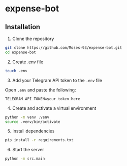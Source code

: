 # expense-bot

## Installation

1. Clone the repository
```bash
git clone https://github.com/Moses-93/expense-bot.git
cd expense-bot
```

2. Create .env file
```bash
touch .env
```

3. Add your Telegram API token to the `.env` file

Open `.env` and paste the following:

```env
TELEGRAM_API_TOKEN=your_token_here
```

4. Create and activate a virtual environment
```bash
python -m venv .venv
source .venv/bin/activate
```

5. Install dependencies
```bash
pip install -r requirements.txt
```

6. Start the server
```bash
python -m src.main
```